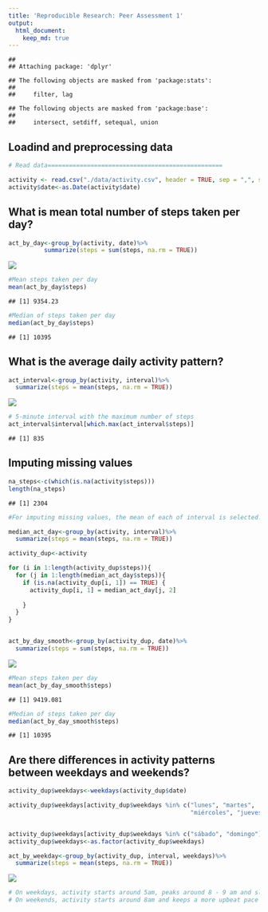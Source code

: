 ```yaml
---
title: 'Reproducible Research: Peer Assessment 1'
output: 
  html_document:
    keep_md: true
---
```






```
## 
## Attaching package: 'dplyr'
```

```
## The following objects are masked from 'package:stats':
## 
##     filter, lag
```

```
## The following objects are masked from 'package:base':
## 
##     intersect, setdiff, setequal, union
```


## Loadind and preprocessing data

```r
# Read data=================================================

activity <- read.csv("./data/activity.csv", header = TRUE, sep = ",", stringsAsFactors = FALSE)
activity$date<-as.Date(activity$date)
```

## What is mean total number of steps taken per day?

```r
act_by_day<-group_by(activity, date)%>%
          summarize(steps = sum(steps, na.rm = TRUE))
```



![](PA1_template_files/figure-html/unnamed-chunk-4-1.png)<!-- -->



```r
#Mean steps taken per day
mean(act_by_day$steps)
```

```
## [1] 9354.23
```

```r
#Median of steps taken per day
median(act_by_day$steps)
```

```
## [1] 10395
```

## What is the average daily activity pattern?


```r
act_interval<-group_by(activity, interval)%>%
  summarize(steps = mean(steps, na.rm = TRUE))
```


![](PA1_template_files/figure-html/unnamed-chunk-7-1.png)<!-- -->



```r
# 5-minute interval with the maximum number of steps
act_interval$interval[which.max(act_interval$steps)]
```

```
## [1] 835
```

## Imputing missing values

```r
na_steps<-c(which(is.na(activity$steps)))
length(na_steps)
```

```
## [1] 2304
```

```r
#For imputing missing values, the mean of each of interval is selected.

median_act_day<-group_by(activity, interval)%>% 
  summarize(steps = mean(steps, na.rm = TRUE))

activity_dup<-activity

for (i in 1:length(activity_dup$steps)){
  for (j in 1:length(median_act_day$steps)){
    if (is.na(activity_dup[i, 1]) == TRUE) {
      activity_dup[i, 1] = median_act_day[j, 2]
      
    }
  }
}    


act_by_day_smooth<-group_by(activity_dup, date)%>%
  summarize(steps = sum(steps, na.rm = TRUE))
```

![](PA1_template_files/figure-html/unnamed-chunk-10-1.png)<!-- -->




```r
#Mean steps taken per day
mean(act_by_day_smooth$steps)
```

```
## [1] 9419.081
```

```r
#Median of steps taken per day
median(act_by_day_smooth$steps)
```

```
## [1] 10395
```

## Are there differences in activity patterns between weekdays and weekends?


```r
activity_dup$weekdays<-weekdays(activity_dup$date)

activity_dup$weekdays[activity_dup$weekdays %in% c("lunes", "martes", 
                                                   "miércoles", "jueves", "viernes")]<-"weekday"


activity_dup$weekdays[activity_dup$weekdays %in% c("sábado", "domingo")]<-"weekend"
activity_dup$weekdays<-as.factor(activity_dup$weekdays)

act_by_weekday<-group_by(activity_dup, interval, weekdays)%>%
  summarize(steps = mean(steps, na.rm = TRUE)) 
```


![](PA1_template_files/figure-html/unnamed-chunk-13-1.png)<!-- -->


```r
# On weekdays, activity starts around 5am, peaks around 8 - 9 am and slows down form 8pm.
# On weekends, activity starts around 8am and keeps a more upbeat pace than on weekdays. It diminishes past 8pm.
```
